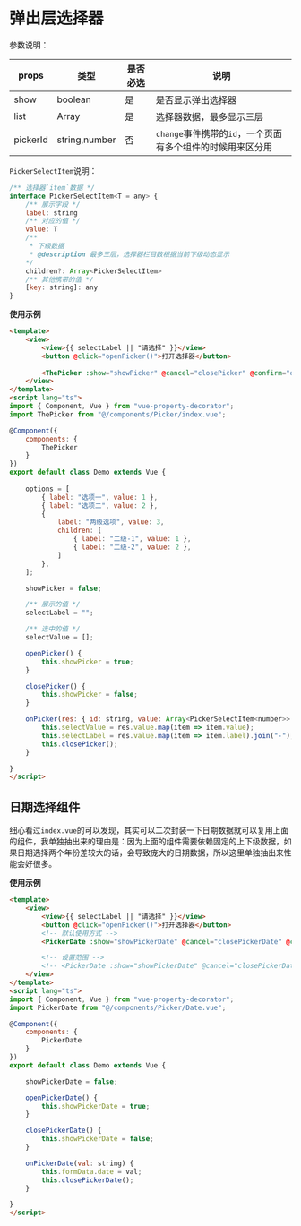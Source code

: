 # 弹出层选择器

参数说明：

| props |  类型 | 是否必选 | 说明 |
| --- | --- | --- | --- | 
| show | boolean | 是 | 是否显示弹出选择器 |
| list | Array<PickerSelectItem> | 是 | 选择器数据，最多显示三层 |
| pickerId | string,number | 否 | `change`事件携带的`id`，一个页面有多个组件的时候用来区分用 |

`PickerSelectItem`说明：

```js
/** 选择器`item`数据 */
interface PickerSelectItem<T = any> {
    /** 展示字段 */
    label: string
    /** 对应的值 */
    value: T
    /**
     * 下级数据
     * @description 最多三层，选择器栏目数根据当前下级动态显示
    */
    children?: Array<PickerSelectItem>
    /** 其他携带的值 */
    [key: string]: any
}
```

**使用示例**

```html
<template>
    <view>
        <view>{{ selectLabel || "请选择" }}</view>
        <button @click="openPicker()">打开选择器</button>
        
        <ThePicker :show="showPicker" @cancel="closePicker" @confirm="onPicker" :list="options" />
    </view>
</template>
<script lang="ts">
import { Component, Vue } from "vue-property-decorator";
import ThePicker from "@/components/Picker/index.vue";

@Component({
    components: {
        ThePicker
    }
})
export default class Demo extends Vue {
    
    options = [
        { label: "选项一", value: 1 },
        { label: "选项二", value: 2 },
        {
            label: "两级选项", value: 3,
            children: [
                { label: "二级-1", value: 1 },
                { label: "二级-2", value: 2 },
            ]
        },
    ];

    showPicker = false;

    /** 展示的值 */
    selectLabel = "";

    /** 选中的值 */
    selectValue = [];

    openPicker() {
        this.showPicker = true;
    }

    closePicker() {
        this.showPicker = false;
    }

    onPicker(res: { id: string, value: Array<PickerSelectItem<number>> }) {
        this.selectValue = res.value.map(item => item.value);
        this.selectLabel = res.value.map(item => item.label).join("-");
        this.closePicker();
    }

}
</script>
```

## 日期选择组件

细心看过`index.vue`的可以发现，其实可以二次封装一下日期数据就可以复用上面的组件，我单独抽出来的理由是：因为上面的组件需要依赖固定的上下级数据，如果日期选择两个年份差较大的话，会导致庞大的日期数据，所以这里单独抽出来性能会好很多。

**使用示例**

```html
<template>
    <view>
        <view>{{ selectLabel || "请选择" }}</view>
        <button @click="openPicker()">打开选择器</button>
        <!-- 默认使用方式 -->
        <PickerDate :show="showPickerDate" @cancel="closePickerDate" @confirm="onPickerDate" />

        <!-- 设置范围 -->
        <!-- <PickerDate :show="showPickerDate" @cancel="closePickerDate" @confirm="onPickerDate" :startYear="1999" :endYear="2025" /> -->
    </view>
</template>
<script lang="ts">
import { Component, Vue } from "vue-property-decorator";
import PickerDate from "@/components/Picker/Date.vue";

@Component({
    components: {
        PickerDate
    }
})
export default class Demo extends Vue {

    showPickerDate = false;

    openPickerDate() {
        this.showPickerDate = true;
    }

    closePickerDate() {
        this.showPickerDate = false;
    }

    onPickerDate(val: string) {
        this.formData.date = val;
        this.closePickerDate();
    }

}
</script>
```
